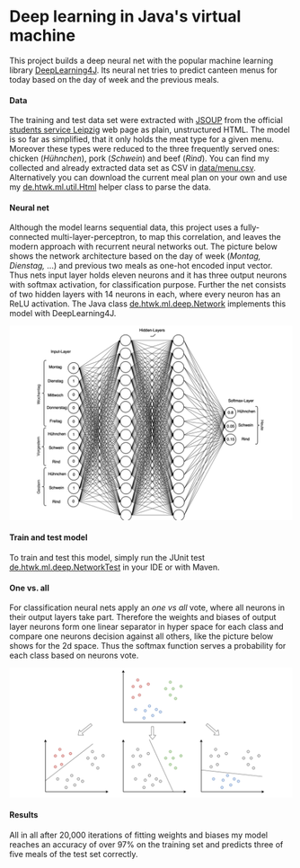 # Deep learning in Java's virtual machine
This project builds a deep neural net with the popular machine learning library [DeepLearning4J](https://deeplearning4j.org/).
Its neural net tries to predict canteen menus for today based on the day of week and the previous meals.

#### Data
The training and test data set were extracted with [JSOUP](https://jsoup.org/) from the official 
[students service Leipzig](https://www.studentenwerk-leipzig.de/mensen-cafeterien/speiseplan)
web page as plain, unstructured HTML. The model is so far as simplified, that it only 
holds the meat type for a given menu. Moreover these types were reduced to the three frequently served ones: chicken 
(*Hühnchen*), pork (*Schwein*) and beef (*Rind*). You can find my collected and already extracted data set as CSV in 
[data/menu.csv](https://github.com/erohkohl/ml-jvm/blob/master/data/menu.csv). Alternatively you can download the 
current meal plan on your own and use my 
[de.htwk.ml.util.Html](https://github.com/erohkohl/ml-jvm/blob/master/src/main/java/de/htwk/ml/util/Html.java) 
helper class to parse the data.

#### Neural net
Although the model learns sequential data, this project uses a fully-connected multi-layer-perceptron, to map this 
correlation, and leaves the modern approach with recurrent neural networks out. The picture below shows the network 
architecture based on the day of week (*Montag, Dienstag,* ...) and previous two meals as one-hot encoded input vector.
Thus nets input layer holds eleven neurons and it has three output neurons with softmax activation, for classification 
purpose. Further the net consists of two hidden layers with 14 neurons in each, where every neuron has an ReLU activation. 
The Java class 
[de.htwk.ml.deep.Network](https://github.com/erohkohl/ml-jvm/blob/master/src/main/java/de/htwk/ml/deep/Network.java) 
implements this model with DeepLearning4J.

![net](docs/net.png)

#### Train and test model
To train and test this model, simply run the JUnit test 
[de.htwk.ml.deep.NetworkTest](https://github.com/erohkohl/ml-jvm/blob/master/src/test/java/de/htwk/ml/deep/NetworkTest.java) 
in your IDE or with Maven.

#### One vs. all
For classification neural nets apply an *one vs all* vote, where all neurons in their output layers take part. Therefore 
the weights and biases of output layer neurons form one linear separator in hyper space for each class and compare one 
neurons decision against all others, like the picture below shows for the 2d space. Thus the softmax function serves a 
probability for each class based on neurons vote.

![one vs all](docs/one_vs_all.png)

#### Results
All in all after 20,000 iterations of fitting weights and biases my model reaches an accuracy of over 97% on the training
set and predicts three of five meals of the test set correctly.